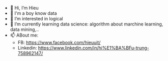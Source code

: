 - 👋 Hi, I’m Hieu
- 👋 I'm a boy know data
- 👀 I’m interested in logical
- 🌱 I’m currently learning data science: algorithm about marchine learning, data mining,..
- 📫 ABout me:
  * FB: https://www.facebook.com/hieuuit/
  * Linkedin: https://www.linkedin.com/in/hi%E1%BA%BFu-trung-758962147/


